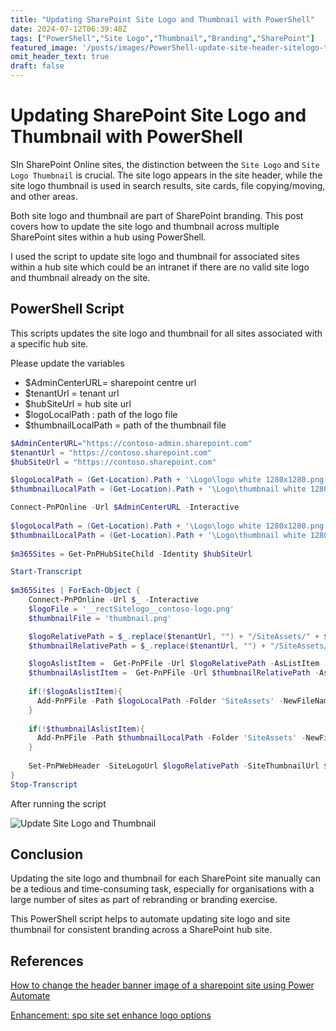 ```yaml
---
title: "Updating SharePoint Site Logo and Thumbnail with PowerShell"
date: 2024-07-12T06:39:48Z
tags: ["PowerShell","Site Logo","Thumbnail","Branding","SharePoint"]
featured_image: '/posts/images/PowerShell-update-site-header-sitelogo-thumbnail/example.png'
omit_header_text: true
draft: false
---
```


# Updating SharePoint Site Logo and Thumbnail with PowerShell 

SIn SharePoint Online sites, the distinction between the `Site Logo` and `Site Logo Thumbnail` is crucial. The site logo appears in the site header, while the site logo thumbnail is used in search results, site cards, file copying/moving, and other areas.

Both site logo and thumbnail are part of SharePoint branding. This post covers how to update the site logo and thumbnail across multiple SharePoint sites within a hub using PowerShell.

I used the script to update site logo and thumbnail for associated sites within a hub site which could be an intranet if there are no valid site logo and thumbnail already on the site.

## PowerShell Script

This scripts updates the site logo and thumbnail for all sites associated with a specific hub site.

Please update the variables 
 * $AdminCenterURL= sharepoint centre url
 * $tenantUrl = tenant url
 * $hubSiteUrl = hub site url
 * $logoLocalPath : path of the logo file
 * $thumbnailLocalPath = path of the thumbnail file

```PowerShell
$AdminCenterURL="https://contoso-admin.sharepoint.com"
$tenantUrl = "https://contoso.sharepoint.com"
$hubSiteUrl = "https://contoso.sharepoint.com"

$logoLocalPath = (Get-Location).Path + '\Logo\logo white 1280x1280.png'
$thumbnailLocalPath = (Get-Location).Path + '\Logo\thumbnail white 1280x1280.png'

Connect-PnPOnline -Url $AdminCenterURL -Interactive
 
$logoLocalPath = (Get-Location).Path + '\Logo\logo white 1280x1280.png'
$thumbnailLocalPath = (Get-Location).Path + '\Logo\thumbnail white 1280x1280.png'
 
$m365Sites = Get-PnPHubSiteChild -Identity $hubSiteUrl

Start-Transcript
 
$m365Sites | ForEach-Object {
    Connect-PnPOnline -Url $_ -Interactive
    $logoFile = '__rectSitelogo__contoso-logo.png'
    $thumbnailFile = 'thumbnail.png'

    $logoRelativePath = $_.replace($tenantUrl, "") + "/SiteAssets/" + $logoFile
    $thumbnailRelativePath = $_.replace($tenantUrl, "") + "/SiteAssets/" + $logoFile

    $logoAslistItem =  Get-PnPFile -Url $logoRelativePath -AsListItem
    $thumbnailAslistItem =  Get-PnPFile -Url $thumbnailRelativePath -AsListItem
 
    if(!$logoAslistItem){
      Add-PnPFile -Path $logoLocalPath -Folder 'SiteAssets' -NewFileName $logoFile | Out-Null
    }
    
    if(!$thumbnailAslistItem){
      Add-PnPFile -Path $thumbnailLocalPath -Folder 'SiteAssets' -NewFileName $thumbnailFile | Out-Null
    }
 
    Set-PnPWebHeader -SiteLogoUrl $logoRelativePath -SiteThumbnailUrl $thumbnailRelativePath
}
Stop-Transcript
```
After running the script

![Update Site Logo and Thumbnail](../images/PowerShell-update-site-header-sitelogo-thumbnail/example.png)

## Conclusion

Updating the site logo and thumbnail for each SharePoint site manually can be a tedious and time-consuming task, especially for organisations with a large number of sites as part of rebranding or branding exercise. 

This PowerShell script helps to automate updating site logo and site thumbnail for consistent branding across a SharePoint hub site.

## References

[How to change the header banner image of a sharepoint site using Power Automate](https://powerusers.microsoft.com/t5/General-Power-Automate/How-to-change-the-header-banner-image-of-a-sharepoint-site-using/td-p/1675774)

[Enhancement: spo site set enhance logo options ](https://github.com/pnp/cli-microsoft365/issues/5495)
